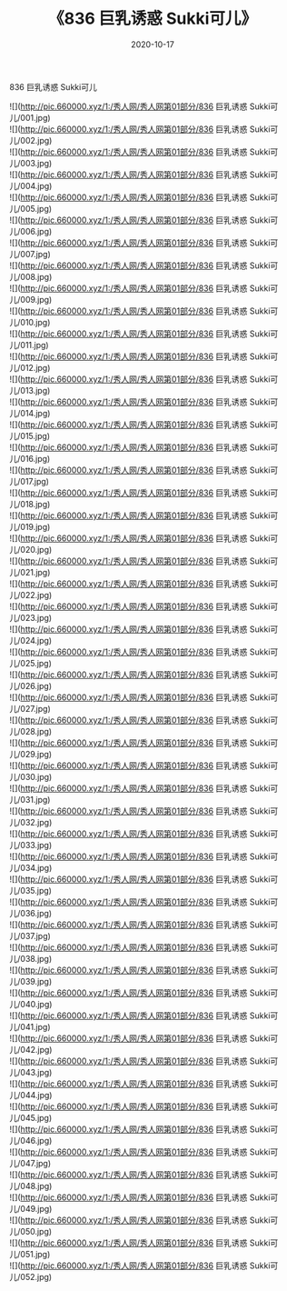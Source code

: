 ﻿---
layout: post
title:  《836 巨乳诱惑 Sukki可儿》
date:   2020-10-17
img: http://pic.660000.xyz/1:/秀人网/秀人网第01部分/836 巨乳诱惑 Sukki可儿/000.jpg
categories: [美女, 清纯, 唯美]
---

836 巨乳诱惑 Sukki可儿

  ![](http://pic.660000.xyz/1:/秀人网/秀人网第01部分/836 巨乳诱惑 Sukki可儿/001.jpg) <br> ![](http://pic.660000.xyz/1:/秀人网/秀人网第01部分/836 巨乳诱惑 Sukki可儿/002.jpg) <br> ![](http://pic.660000.xyz/1:/秀人网/秀人网第01部分/836 巨乳诱惑 Sukki可儿/003.jpg) <br> ![](http://pic.660000.xyz/1:/秀人网/秀人网第01部分/836 巨乳诱惑 Sukki可儿/004.jpg) <br> ![](http://pic.660000.xyz/1:/秀人网/秀人网第01部分/836 巨乳诱惑 Sukki可儿/005.jpg) <br> ![](http://pic.660000.xyz/1:/秀人网/秀人网第01部分/836 巨乳诱惑 Sukki可儿/006.jpg) <br> ![](http://pic.660000.xyz/1:/秀人网/秀人网第01部分/836 巨乳诱惑 Sukki可儿/007.jpg) <br> ![](http://pic.660000.xyz/1:/秀人网/秀人网第01部分/836 巨乳诱惑 Sukki可儿/008.jpg) <br> ![](http://pic.660000.xyz/1:/秀人网/秀人网第01部分/836 巨乳诱惑 Sukki可儿/009.jpg) <br> ![](http://pic.660000.xyz/1:/秀人网/秀人网第01部分/836 巨乳诱惑 Sukki可儿/010.jpg) <br> ![](http://pic.660000.xyz/1:/秀人网/秀人网第01部分/836 巨乳诱惑 Sukki可儿/011.jpg) <br> ![](http://pic.660000.xyz/1:/秀人网/秀人网第01部分/836 巨乳诱惑 Sukki可儿/012.jpg) <br> ![](http://pic.660000.xyz/1:/秀人网/秀人网第01部分/836 巨乳诱惑 Sukki可儿/013.jpg) <br> ![](http://pic.660000.xyz/1:/秀人网/秀人网第01部分/836 巨乳诱惑 Sukki可儿/014.jpg) <br> ![](http://pic.660000.xyz/1:/秀人网/秀人网第01部分/836 巨乳诱惑 Sukki可儿/015.jpg) <br> ![](http://pic.660000.xyz/1:/秀人网/秀人网第01部分/836 巨乳诱惑 Sukki可儿/016.jpg) <br> ![](http://pic.660000.xyz/1:/秀人网/秀人网第01部分/836 巨乳诱惑 Sukki可儿/017.jpg) <br> ![](http://pic.660000.xyz/1:/秀人网/秀人网第01部分/836 巨乳诱惑 Sukki可儿/018.jpg) <br> ![](http://pic.660000.xyz/1:/秀人网/秀人网第01部分/836 巨乳诱惑 Sukki可儿/019.jpg) <br> ![](http://pic.660000.xyz/1:/秀人网/秀人网第01部分/836 巨乳诱惑 Sukki可儿/020.jpg) <br> ![](http://pic.660000.xyz/1:/秀人网/秀人网第01部分/836 巨乳诱惑 Sukki可儿/021.jpg) <br> ![](http://pic.660000.xyz/1:/秀人网/秀人网第01部分/836 巨乳诱惑 Sukki可儿/022.jpg) <br> ![](http://pic.660000.xyz/1:/秀人网/秀人网第01部分/836 巨乳诱惑 Sukki可儿/023.jpg) <br> ![](http://pic.660000.xyz/1:/秀人网/秀人网第01部分/836 巨乳诱惑 Sukki可儿/024.jpg) <br> ![](http://pic.660000.xyz/1:/秀人网/秀人网第01部分/836 巨乳诱惑 Sukki可儿/025.jpg) <br> ![](http://pic.660000.xyz/1:/秀人网/秀人网第01部分/836 巨乳诱惑 Sukki可儿/026.jpg) <br> ![](http://pic.660000.xyz/1:/秀人网/秀人网第01部分/836 巨乳诱惑 Sukki可儿/027.jpg) <br> ![](http://pic.660000.xyz/1:/秀人网/秀人网第01部分/836 巨乳诱惑 Sukki可儿/028.jpg) <br> ![](http://pic.660000.xyz/1:/秀人网/秀人网第01部分/836 巨乳诱惑 Sukki可儿/029.jpg) <br> ![](http://pic.660000.xyz/1:/秀人网/秀人网第01部分/836 巨乳诱惑 Sukki可儿/030.jpg) <br> ![](http://pic.660000.xyz/1:/秀人网/秀人网第01部分/836 巨乳诱惑 Sukki可儿/031.jpg) <br> ![](http://pic.660000.xyz/1:/秀人网/秀人网第01部分/836 巨乳诱惑 Sukki可儿/032.jpg) <br> ![](http://pic.660000.xyz/1:/秀人网/秀人网第01部分/836 巨乳诱惑 Sukki可儿/033.jpg) <br> ![](http://pic.660000.xyz/1:/秀人网/秀人网第01部分/836 巨乳诱惑 Sukki可儿/034.jpg) <br> ![](http://pic.660000.xyz/1:/秀人网/秀人网第01部分/836 巨乳诱惑 Sukki可儿/035.jpg) <br> ![](http://pic.660000.xyz/1:/秀人网/秀人网第01部分/836 巨乳诱惑 Sukki可儿/036.jpg) <br> ![](http://pic.660000.xyz/1:/秀人网/秀人网第01部分/836 巨乳诱惑 Sukki可儿/037.jpg) <br> ![](http://pic.660000.xyz/1:/秀人网/秀人网第01部分/836 巨乳诱惑 Sukki可儿/038.jpg) <br> ![](http://pic.660000.xyz/1:/秀人网/秀人网第01部分/836 巨乳诱惑 Sukki可儿/039.jpg) <br> ![](http://pic.660000.xyz/1:/秀人网/秀人网第01部分/836 巨乳诱惑 Sukki可儿/040.jpg) <br> ![](http://pic.660000.xyz/1:/秀人网/秀人网第01部分/836 巨乳诱惑 Sukki可儿/041.jpg) <br> ![](http://pic.660000.xyz/1:/秀人网/秀人网第01部分/836 巨乳诱惑 Sukki可儿/042.jpg) <br> ![](http://pic.660000.xyz/1:/秀人网/秀人网第01部分/836 巨乳诱惑 Sukki可儿/043.jpg) <br> ![](http://pic.660000.xyz/1:/秀人网/秀人网第01部分/836 巨乳诱惑 Sukki可儿/044.jpg) <br> ![](http://pic.660000.xyz/1:/秀人网/秀人网第01部分/836 巨乳诱惑 Sukki可儿/045.jpg) <br> ![](http://pic.660000.xyz/1:/秀人网/秀人网第01部分/836 巨乳诱惑 Sukki可儿/046.jpg) <br> ![](http://pic.660000.xyz/1:/秀人网/秀人网第01部分/836 巨乳诱惑 Sukki可儿/047.jpg) <br> ![](http://pic.660000.xyz/1:/秀人网/秀人网第01部分/836 巨乳诱惑 Sukki可儿/048.jpg) <br> ![](http://pic.660000.xyz/1:/秀人网/秀人网第01部分/836 巨乳诱惑 Sukki可儿/049.jpg) <br> ![](http://pic.660000.xyz/1:/秀人网/秀人网第01部分/836 巨乳诱惑 Sukki可儿/050.jpg) <br> ![](http://pic.660000.xyz/1:/秀人网/秀人网第01部分/836 巨乳诱惑 Sukki可儿/051.jpg) <br> ![](http://pic.660000.xyz/1:/秀人网/秀人网第01部分/836 巨乳诱惑 Sukki可儿/052.jpg) <br>